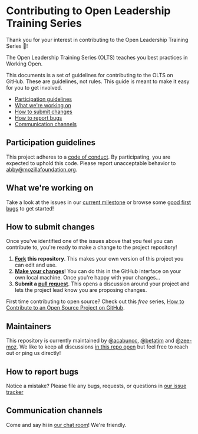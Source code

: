 # Contributing to Open Leadership Training Series

Thank you for your interest in contributing to the Open Leadership Training Series :tada:!

The Open Leadership Training Series (OLTS) teaches you best practices in Working Open.

This documents is a set of guidelines for contributing to the OLTS on GitHub. These are guidelines, not rules. This guide is meant to make it easy for you to get involved.

* [Participation guidelines](#participation-guidelines)
* [What we're working on](#what-were-working-on)
* [How to submit changes](#how-to-submit-changes)
* [How to report bugs](#how-to-report-bugs)
* [Communication channels](#communication-channels)

## Participation guidelines

This project adheres to a [code of conduct](CODE_OF_CONDUCT.md). By participating, you are expected to uphold this code. Please report unacceptable behavior to abby@mozillafoundation.org.

## What we're working on

Take a look at the issues in our [current milestone](https://github.com/mozilla/open-leadership-training-series/issues) or browse some [good first bugs](https://github.com/mozilla/open-leadership-training-series/labels/good%20first%20bug) to get started!

## How to submit changes

Once you've identified one of the issues above that you feel you can contribute to, you're ready to make a change to the project repository!

1. **[Fork](https://help.github.com/articles/fork-a-repo/) this repository**. This makes your own version of this project you can edit and use.
2. **[Make your changes](https://guides.github.com/activities/forking/#making-changes)**! You can do this in the GitHub interface on your own local machine. Once you're happy with your changes...
3. **Submit a [pull request](https://help.github.com/articles/proposing-changes-to-a-project-with-pull-requests/)**. This opens a discussion around your project and lets the project lead know you are proposing changes.

First time contributing to open source? Check out this *free* series, [How to Contribute to an Open Source Project on GitHub](https://egghead.io/series/how-to-contribute-to-an-open-source-project-on-github).

## Maintainers

This repository is currently maintained by [@acabunoc](http://github.com/acabunoc), [@betatim](http://github.com/betatim) and [@zee-moz](http://github.com/zee-moz). We like to keep all discussions [in this repo open](https://github.com/mozilla/open-leadership-training-series/issues/new) but feel free to reach out or ping us directly!

## How to report bugs

Notice a mistake? Please file any bugs, requests, or questions in [our issue tracker](https://github.com/mozilla/open-leadership-training-series/issues)

## Communication channels

Come and say hi in [our chat room](https://chat.mozillafoundation.org/mozilla/channels/mozfest-open-projects)! We're friendly.
